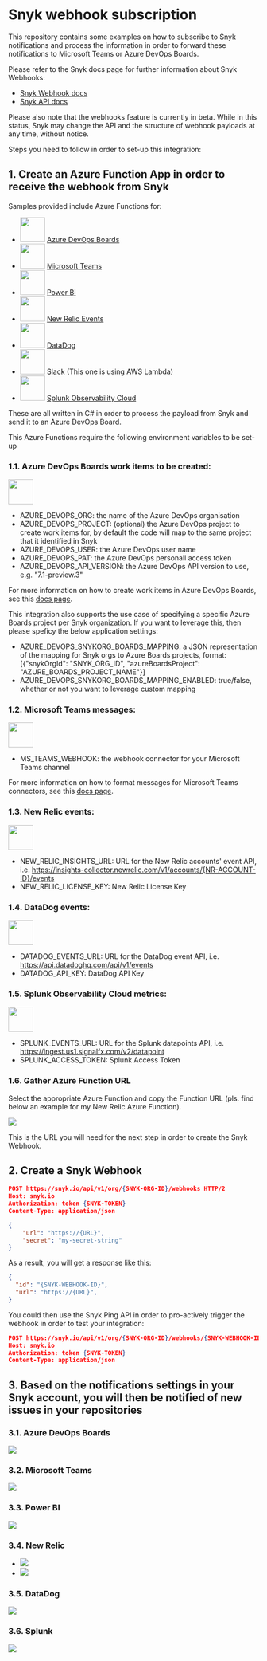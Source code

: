 # Snyk webhook subscription

This repository contains some examples on how to subscribe to Snyk notifications and process the information in order to forward these notifications to Microsoft Teams or Azure DevOps Boards.

Please refer to the Snyk docs page for further information about Snyk Webhooks:
- [Snyk Webhook docs](https://docs.snyk.io/features/integrations/snyk-webhooks)
- [Snyk API docs](https://snyk.docs.apiary.io/#reference/webhooks)

Please also note that the webhooks feature is currently in beta. While in this status, Snyk may change the API and the structure of webhook payloads at any time, without notice.

Steps you need to follow in order to set-up this integration:

## 1. Create an Azure Function App in order to receive the webhook from Snyk

Samples provided include Azure Functions for:
- <img src="azure-devops-boards-logo.png" width="50"> [Azure DevOps Boards](azure-function-azure-boards.cs)
- <img src="microsoft-teams-logo.png" width="50"> [Microsoft Teams](azure-function-microsoft-teams.cs)
- <img src="power-bi-logo.png" width="50"> [Power BI](azure-function-power-bi.cs)
- <img src="newrelic-logo.png" width="50"> [New Relic Events](azure-function-newrelic.cs)
- <img src="datadog-logo.png" width="50"> [DataDog](azure-function-datadog.cs)
- <img src="slack-logo.png" width="50"> [Slack](https://docs.snyk.io/snyk-api-info/snyk-webhooks/using-snyk-webhooks-to-connect-snyk-to-slack-with-aws-lambda) (This one is using AWS Lambda)
- <img src="splunk-logo.png" width="50"> [Splunk Observability Cloud](azure-function-splunk.cs)

These are all written in C# in order to process the payload from Snyk and send it to an Azure DevOps Board.

This Azure Functions require the following environment variables to be set-up

### 1.1. Azure DevOps Boards work items to be created:
<img src="azure-devops-boards-logo.png" width="50">

- AZURE_DEVOPS_ORG: the name of the Azure DevOps organisation
- AZURE_DEVOPS_PROJECT: (optional) the Azure DevOps project to create work items for, by default the code will map to the same project that it identified in Snyk
- AZURE_DEVOPS_USER: the Azure DevOps user name
- AZURE_DEVOPS_PAT: the Azure DevOps personall access token
- AZURE_DEVOPS_API_VERSION: the Azure DevOps API version to use, e.g. "7.1-preview.3"

For more information on how to create work items in Azure DevOps Boards, see this [docs page](https://docs.microsoft.com/en-us/rest/api/azure/devops/wit/work-items/create?view=azure-devops-rest-7.1).

This integration also supports the use case of specifying a specific Azure Boards project per Snyk organization. If you want to leverage this, then please speficy the below application settings:

- AZURE_DEVOPS_SNYKORG_BOARDS_MAPPING: a JSON representation of the mapping for Snyk orgs to Azure Boards projects, format: [{"snykOrgId": "SNYK_ORG_ID", "azureBoardsProject": "AZURE_BOARDS_PROJECT_NAME"}]
- AZURE_DEVOPS_SNYKORG_BOARDS_MAPPING_ENABLED: true/false, whether or not you want to leverage custom mapping

### 1.2. Microsoft Teams messages:
<img src="microsoft-teams-logo.png" width="50">

- MS_TEAMS_WEBHOOK: the webhook connector for your Microsoft Teams channel

For more information on how to format messages for Microsoft Teams connectors, see this [docs page](https://docs.microsoft.com/en-us/microsoftteams/platform/webhooks-and-connectors/how-to/connectors-using?tabs=cURL).

### 1.3. New Relic events:
<img src="newrelic-logo.png" width="50">

- NEW_RELIC_INSIGHTS_URL: URL for the New Relic accounts' event API, i.e. https://insights-collector.newrelic.com/v1/accounts/{NR-ACCOUNT-ID}/events
- NEW_RELIC_LICENSE_KEY: New Relic License Key

### 1.4. DataDog events:
<img src="datadog-logo.png" width="50">

- DATADOG_EVENTS_URL: URL for the DataDog event API, i.e. https://api.datadoghq.com/api/v1/events
- DATADOG_API_KEY: DataDog API Key

### 1.5. Splunk Observability Cloud metrics:
<img src="splunk-logo.png" width="50">

- SPLUNK_EVENTS_URL: URL for the Splunk datapoints API, i.e. https://ingest.us1.signalfx.com/v2/datapoint
- SPLUNK_ACCESS_TOKEN: Splunk Access Token

### 1.6. Gather Azure Function URL

Select the appropriate Azure Function and copy the Function URL (pls. find below an example for my New Relic Azure Function).

![](azure-function-url.png)

This is the URL you will need for the next step in order to create the Snyk Webhook.

## 2. Create a Snyk Webhook

```json
POST https://snyk.io/api/v1/org/{SNYK-ORG-ID}/webhooks HTTP/2
Host: snyk.io
Authorization: token {SNYK-TOKEN}
Content-Type: application/json

{
    "url": "https://{URL}",
    "secret": "my-secret-string"
}
```

As a result, you will get a response like this:

```json
{
  "id": "{SNYK-WEBHOOK-ID}",
  "url": "https://{URL}",
}
```

You could then use the Snyk Ping API in order to pro-actively trigger the webhook in order to test your integration:

```json
POST https://snyk.io/api/v1/org/{SNYK-ORG-ID}/webhooks/{SNYK-WEBHOOK-ID}/ping HTTP/2
Host: snyk.io
Authorization: token {SNYK-TOKEN}
Content-Type: application/json
```

## 3. Based on the notifications settings in your Snyk account, you will then be notified of new issues in your repositories

### 3.1. Azure DevOps Boards
![](azure-devops-boards-dashboard.png)

### 3.2. Microsoft Teams
![](microsoft-teams-dashboard.png)

### 3.3. Power BI
![](power-bi-dashboard.png)

### 3.4. New Relic
- ![](newrelic-dashboard.png)
- ![](newrelic-dashboard-custom.png)

### 3.5. DataDog
![](datadog-dashboard.png)

### 3.6. Splunk
![](splunk-dashboard.png)
